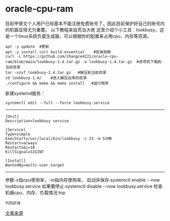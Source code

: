 # oracle-cpu-ram
目前甲骨文个人用户已经基本不能注册免费账号了，因此目前保护好自己的账号内的机器显得尤为重要。
以下教程来自荒岛大佬
这里介绍个小工具：lookbusy，这是一个linux系统负载生成器，可以根据你的配置来占用cpu、内存等资源。
~~~
apt -y update  #更新
apt -y install curl build-essential    #安装依赖
curl -L https://github.com/zhangce4221/oracle-cpu-ram/blob/main/lookbusy-1.4.tar.gz -o lookbusy-1.4.tar.gz  #该项目下载到当前目录
tar -xzvf lookbusy-1.4.tar.gz   #解压到当前目录
cd lookbusy-1.4/    #进入解压出来的目录
./configure && make && make install   #运行程序
~~~
新建systemd服务：
~~~
systemctl edit --full --force lookbusy.service
~~~
----------------------------------------------------------------
~~~
[Unit]
Description=lookbusy service
 
[Service]
Type=simple
ExecStart=/usr/local/bin/lookbusy -c 23 -m 51MB
Restart=always
RestartSec=10
KillSignal=SIGINT
 
[Install]
WantedBy=multi-user.target
~~~
----------------------------------------------------------------
参数-c指cpu使用率，-m指内存使用率。
启动并保存:systemctl enable --now lookbusy.service
如果要停止:systemctl disable --now lookbusy.service
检查机器cpu、内存、负载情况:top
~~~
代码区域
~~~
[文章来源](https://ybfl.xyz/sites/167.html)

